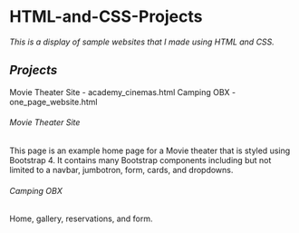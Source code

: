 # HTML-and-CSS-Projects

*This is a display of sample websites that I made using HTML and CSS.*

## **_Projects_**
Movie Theater Site - academy_cinemas.html
Camping OBX - one_page_website.html 

###### Movie Theater Site
This page is an example home page for a Movie theater that is styled using Bootstrap 4. It contains many Bootstrap components including but not limited to a navbar, jumbotron, form, cards, and dropdowns.

###### Camping OBX
Home, gallery, reservations, and form.
